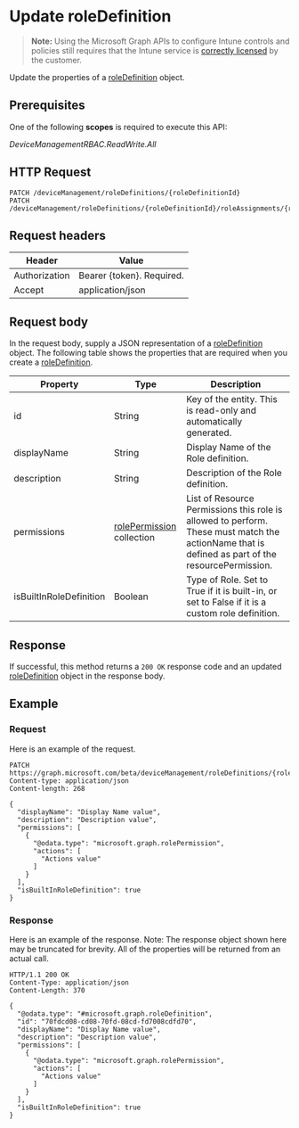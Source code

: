﻿# Update roleDefinition

> **Note:** Using the Microsoft Graph APIs to configure Intune controls and policies still requires that the Intune service is [correctly licensed](https://go.microsoft.com/fwlink/?linkid=839381) by the customer.

Update the properties of a [roleDefinition](../resources/intune_rbac_roledefinition.md) object.
## Prerequisites
One of the following **scopes** is required to execute this API:

*DeviceManagementRBAC.ReadWrite.All*
## HTTP Request
<!-- {
  "blockType": "ignored"
}
-->
```http
PATCH /deviceManagement/roleDefinitions/{roleDefinitionId}
PATCH /deviceManagement/roleDefinitions/{roleDefinitionId}/roleAssignments/{roleAssignmentId}/roleDefinition/
```

## Request headers
|Header|Value|
|---|---|
|Authorization|Bearer {token}. Required.|
|Accept|application/json|

## Request body
In the request body, supply a JSON representation of a [roleDefinition](../resources/intune_rbac_roledefinition.md) object.
The following table shows the properties that are required when you create a [roleDefinition](../resources/intune_rbac_roledefinition.md).

|Property|Type|Description|
|---|---|---|
|id|String|Key of the entity. This is read-only and automatically generated.|
|displayName|String|Display Name of the Role definition.|
|description|String|Description of the Role definition.|
|permissions|[rolePermission](../resources/intune_rbac_rolepermission.md) collection|List of Resource Permissions this role is allowed to perform. These must match the actionName that is defined as part of the resourcePermission.|
|isBuiltInRoleDefinition|Boolean|Type of Role. Set to True if it is built-in, or set to False if it is a custom role definition.|



## Response
If successful, this method returns a `200 OK` response code and an updated [roleDefinition](../resources/intune_rbac_roledefinition.md) object in the response body.

## Example
### Request
Here is an example of the request.
```http
PATCH https://graph.microsoft.com/beta/deviceManagement/roleDefinitions/{roleDefinitionId}
Content-type: application/json
Content-length: 268

{
  "displayName": "Display Name value",
  "description": "Description value",
  "permissions": [
    {
      "@odata.type": "microsoft.graph.rolePermission",
      "actions": [
        "Actions value"
      ]
    }
  ],
  "isBuiltInRoleDefinition": true
}
```

### Response
Here is an example of the response. Note: The response object shown here may be truncated for brevity. All of the properties will be returned from an actual call.
```http
HTTP/1.1 200 OK
Content-Type: application/json
Content-Length: 370

{
  "@odata.type": "#microsoft.graph.roleDefinition",
  "id": "70fdcd08-cd08-70fd-08cd-fd7008cdfd70",
  "displayName": "Display Name value",
  "description": "Description value",
  "permissions": [
    {
      "@odata.type": "microsoft.graph.rolePermission",
      "actions": [
        "Actions value"
      ]
    }
  ],
  "isBuiltInRoleDefinition": true
}
```




